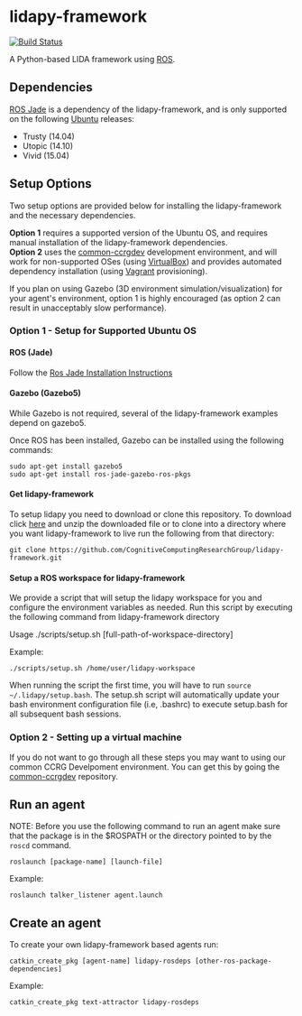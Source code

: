 # lidapy-framework
[![Build Status](https://travis-ci.org/CognitiveComputingResearchGroup/lidapy-framework.svg?branch=master)](https://travis-ci.org/CognitiveComputingResearchGroup/lidapy-framework)

A Python-based LIDA framework using [ROS](http://wiki.ros.org/ROS/Tutorials).

## Dependencies

[ROS Jade](http://wiki.ros.org/jade) is a dependency of the lidapy-framework, and is only supported on the following 
[Ubuntu](www.ubuntu.com) releases:
* Trusty (14.04)
* Utopic (14.10)
* Vivid (15.04)

## Setup Options
 
Two setup options are provided below for installing the lidapy-framework and the necessary dependencies.  

**Option 1** requires a supported version of the Ubuntu OS, and requires manual installation of the lidapy-framework
dependencies.  
**Option 2** uses the [common-ccrgdev](https://github.com/CognitiveComputingResearchGroup/common-ccrgdev) development
environment, and will work for non-supported OSes (using [VirtualBox](www.virtualbox.org)) and provides automated
dependency installation (using [Vagrant](https://www.vagrantup.com/) provisioning).

If you plan on using Gazebo (3D environment simulation/visualization) for your agent's environment, option 1 is 
highly encouraged (as option 2 can result in unacceptably slow performance).

### Option 1 - Setup for Supported Ubuntu OS 


#### ROS (Jade)
Follow the [Ros Jade Installation Instructions](http://wiki.ros.org/jade/Installation/Ubuntu)

#### Gazebo (Gazebo5)
While Gazebo is not required, several of the lidapy-framework examples depend on gazebo5.

Once ROS has been installed, Gazebo can be installed using the following commands:

~~~
sudo apt-get install gazebo5
sudo apt-get install ros-jade-gazebo-ros-pkgs
~~~

#### Get lidapy-framework
To setup lidapy you need to download or clone this repository. To download click 
[here](https://github.com/CognitiveComputingResearchGroup/lidapy-framework/archive/master.zip) and unzip the downloaded 
file or to clone into a directory where you want lidapy-framework to live run the following from that directory:

~~~
git clone https://github.com/CognitiveComputingResearchGroup/lidapy-framework.git
~~~
  
#### Setup a ROS workspace for lidapy-framework
We provide a script that will setup the lidapy workspace for you and configure the environment variables as needed. Run 
this script by executing the following command from lidapy-framework directory
    
Usage ./scripts/setup.sh [full-path-of-workspace-directory]
    
Example:
~~~  
./scripts/setup.sh /home/user/lidapy-workspace
~~~

When running the script the first time, you will have to run ```source ~/.lidapy/setup.bash```. The setup.sh script will 
automatically update your bash environment configuration file (i.e, .bashrc) to execute setup.bash for all subsequent 
bash sessions.

### Option 2 - Setting up a virtual machine

If you do not want to go through all these steps you may want to using our common CCRG Develpoment environment. You can 
get this by going the [common-ccrgdev](https://github.com/CognitiveComputingResearchGroup/common-ccrgdev) repository.

## Run an agent

NOTE: Before you use the following command to run an agent make sure that the package is in the $ROSPATH or the 
directory pointed to by the `roscd` command.

~~~
roslaunch [package-name] [launch-file]
~~~

Example:

~~~      
roslaunch talker_listener agent.launch
~~~   

## Create an agent

To create your own lidapy-framework based agents run:

~~~
catkin_create_pkg [agent-name] lidapy-rosdeps [other-ros-package-dependencies]
~~~
Example:
~~~
catkin_create_pkg text-attractor lidapy-rosdeps
~~~     
